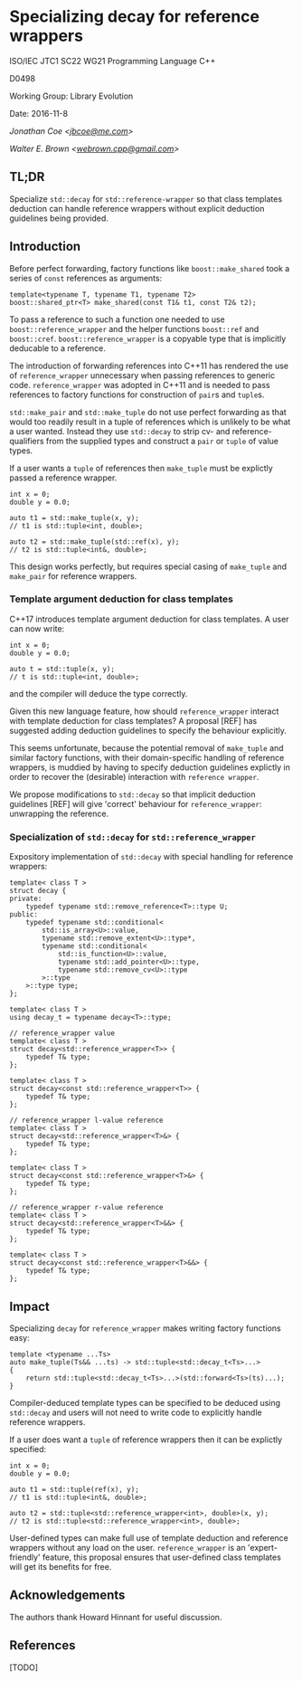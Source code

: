 # Specializing decay for reference wrappers

ISO/IEC JTC1 SC22 WG21 Programming Language C++

D0498

Working Group: Library Evolution

Date: 2016-11-8

_Jonathan Coe \<jbcoe@me.com\>_

_Walter E. Brown \<webrown.cpp@gmail.com\>_

## TL;DR

Specialize `std::decay` for `std::reference-wrapper` so that class templates
deduction can handle reference wrappers without explicit deduction guidelines
being provided.

## Introduction
                
Before perfect forwarding, factory functions like `boost::make_shared` took a series of 
`const` references as arguments:

```
template<typename T, typename T1, typename T2>
boost::shared_ptr<T> make_shared(const T1& t1, const T2& t2);
```

To pass a reference to such a function one needed to use
`boost::reference_wrapper` and the helper functions `boost::ref` and
`boost::cref`. `boost::reference_wrapper` is a copyable type that is implicitly
deducable to a reference. 

The introduction of forwarding references into C++11 has rendered the use of
`reference_wrapper` unnecessary when passing references to generic code.
`reference_wrapper` was adopted in C++11 and is needed to pass references to
factory functions for construction of `pair`s and `tuple`s. 

`std::make_pair` and `std::make_tuple` do not use perfect forwarding as that
would too readily result in a tuple of references which is unlikely to be what
a user wanted. Instead they use `std::decay` to strip cv- and
reference-qualifiers from the supplied types and construct a `pair` or `tuple`
of value types. 

If a user wants a `tuple` of references then `make_tuple` must be explictly
passed a reference wrapper. 

```
int x = 0;
double y = 0.0;

auto t1 = std::make_tuple(x, y);
// t1 is std::tuple<int, double>;

auto t2 = std::make_tuple(std::ref(x), y);
// t2 is std::tuple<int&, double>;
```

This design works perfectly, but requires special casing of `make_tuple` and
`make_pair` for reference wrappers.


### Template argument deduction for class templates

C++17 introduces template argument deduction for class templates. A user can now write:

```
int x = 0;
double y = 0.0;

auto t = std::tuple(x, y);
// t is std::tuple<int, double>;
```

and the compiler will deduce the type correctly. 

Given this new language feature,
how should `reference_wrapper` interact with template
deduction for class templates?
A proposal [REF] has suggested adding
deduction guidelines to specify the behaviour explicitly.

This seems unfortunate, because the potential removal of `make_tuple` and similar
factory functions, with their domain-specific handling of reference wrappers, is
muddied by having to specify deduction guidelines explictly in order to recover the
(desirable) interaction with `reference wrapper`.

We propose modifications to `std::decay` so that implicit deduction guidelines [REF]
will give 'correct' behaviour for `reference_wrapper`: unwrapping the
reference.

### Specialization of `std::decay` for `std::reference_wrapper`

Expository implementation of `std::decay` with special handling for reference wrappers:

```
template< class T >
struct decay {
private:
    typedef typename std::remove_reference<T>::type U;
public:
    typedef typename std::conditional< 
        std::is_array<U>::value, 
        typename std::remove_extent<U>::type*, 
        typename std::conditional< 
            std::is_function<U>::value, 
            typename std::add_pointer<U>::type, 
            typename std::remove_cv<U>::type
        >::type
    >::type type;
};

template< class T >
using decay_t = typename decay<T>::type;

// reference_wrapper value
template< class T >
struct decay<std::reference_wrapper<T>> { 
	typedef T& type;
};

template< class T >
struct decay<const std::reference_wrapper<T>> { 
	typedef T& type;
};

// reference_wrapper l-value reference
template< class T >
struct decay<std::reference_wrapper<T>&> { 
	typedef T& type;
};

template< class T >
struct decay<const std::reference_wrapper<T>&> { 
	typedef T& type;
};

// reference_wrapper r-value reference
template< class T >
struct decay<std::reference_wrapper<T>&&> { 
	typedef T& type;
};

template< class T >
struct decay<const std::reference_wrapper<T>&&> { 
	typedef T& type;
};
```

## Impact

Specializing `decay` for `reference_wrapper` makes writing factory functions easy:

```
template <typename ...Ts>
auto make_tuple(Ts&& ...ts) -> std::tuple<std::decay_t<Ts>...>
{
	return std::tuple<std::decay_t<Ts>...>(std::forward<Ts>(ts)...);
} 
```

Compiler-deduced template types can be specified to be deduced using
`std::decay` and users will not need to write code to explicitly handle
reference wrappers.

If a user does want a `tuple` of reference wrappers then it can be explictly
specified:

```
int x = 0;
double y = 0.0;

auto t1 = std::tuple(ref(x), y);
// t1 is std::tuple<int&, double>;

auto t2 = std::tuple<std::reference_wrapper<int>, double>(x, y);
// t2 is std::tuple<std::reference_wrapper<int>, double>;
```

User-defined types can make full use of template deduction and reference
wrappers without any load on the user.  `reference_wrapper` is an
'expert-friendly' feature, this proposal ensures that user-defined class
templates will get its benefits for free.

## Acknowledgements
The authors thank Howard Hinnant for useful discussion.

## References

[TODO]
